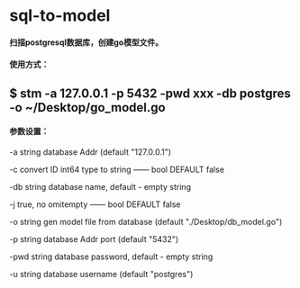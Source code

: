 # sql-to-model

#### 扫描postgresql数据库，创建go模型文件。

#### 使用方式：

$ stm -a 127.0.0.1 -p 5432 -pwd xxx -db postgres -o ~/Desktop/go_model.go
-----

#### 参数设置：

  -a string
    	database Addr (default "127.0.0.1")
      
  -c	convert ID int64 type to string —— bool DEFAULT false
  
  -db string
    	database name, default - empty string
      
  -j	true, no omitempty —— bool DEFAULT false
  
  -o string
    	gen model file from database (default "./Desktop/db_model.go")
      
  -p string
    	database Addr port (default "5432")
      
  -pwd string
    	database password, default - empty string
      
  -u string
    	database username (default "postgres")
      
